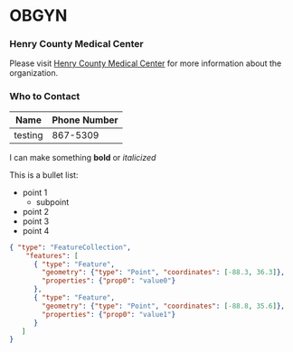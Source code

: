 # OBGYN
### Henry County Medical Center
Please visit [Henry County Medical Center](https://www.hcmc-tn.org/) for more information about the organization.

### Who to Contact
| Name | Phone Number |
| --- | --- |
| testing | 867-5309 |

I can make something **bold** or *italicized*

This is a bullet list:
* point 1
   * subpoint
* point 2
* point 3
* point 4

```geojson
{ "type": "FeatureCollection",
    "features": [
      { "type": "Feature",
        "geometry": {"type": "Point", "coordinates": [-88.3, 36.3]},
        "properties": {"prop0": "value0"}
      },
      { "type": "Feature",
        "geometry": {"type": "Point", "coordinates": [-88.8, 35.6]},
        "properties": {"prop0": "value1"}
      }
   ]
}
